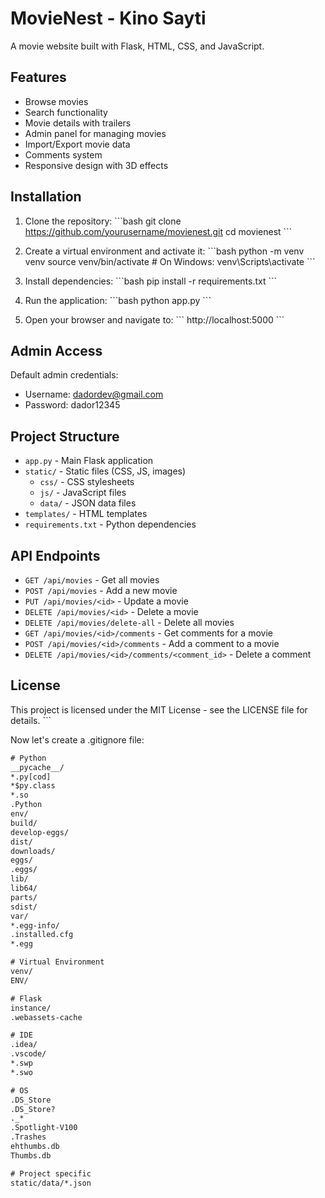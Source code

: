 # MovieNest - Kino Sayti

A movie website built with Flask, HTML, CSS, and JavaScript.

## Features

- Browse movies
- Search functionality
- Movie details with trailers
- Admin panel for managing movies
- Import/Export movie data
- Comments system
- Responsive design with 3D effects

## Installation

1. Clone the repository:
\`\`\`bash
git clone https://github.com/yourusername/movienest.git
cd movienest
\`\`\`

2. Create a virtual environment and activate it:
\`\`\`bash
python -m venv venv
source venv/bin/activate  # On Windows: venv\Scripts\activate
\`\`\`

3. Install dependencies:
\`\`\`bash
pip install -r requirements.txt
\`\`\`

4. Run the application:
\`\`\`bash
python app.py
\`\`\`

5. Open your browser and navigate to:
\`\`\`
http://localhost:5000
\`\`\`

## Admin Access

Default admin credentials:
- Username: dadordev@gmail.com
- Password: dador12345

## Project Structure

- `app.py` - Main Flask application
- `static/` - Static files (CSS, JS, images)
  - `css/` - CSS stylesheets
  - `js/` - JavaScript files
  - `data/` - JSON data files
- `templates/` - HTML templates
- `requirements.txt` - Python dependencies

## API Endpoints

- `GET /api/movies` - Get all movies
- `POST /api/movies` - Add a new movie
- `PUT /api/movies/<id>` - Update a movie
- `DELETE /api/movies/<id>` - Delete a movie
- `DELETE /api/movies/delete-all` - Delete all movies
- `GET /api/movies/<id>/comments` - Get comments for a movie
- `POST /api/movies/<id>/comments` - Add a comment to a movie
- `DELETE /api/movies/<id>/comments/<comment_id>` - Delete a comment

## License

This project is licensed under the MIT License - see the LICENSE file for details.
\`\`\`

Now let's create a .gitignore file:

```txt file=".gitignore"
# Python
__pycache__/
*.py[cod]
*$py.class
*.so
.Python
env/
build/
develop-eggs/
dist/
downloads/
eggs/
.eggs/
lib/
lib64/
parts/
sdist/
var/
*.egg-info/
.installed.cfg
*.egg

# Virtual Environment
venv/
ENV/

# Flask
instance/
.webassets-cache

# IDE
.idea/
.vscode/
*.swp
*.swo

# OS
.DS_Store
.DS_Store?
._*
.Spotlight-V100
.Trashes
ehthumbs.db
Thumbs.db

# Project specific
static/data/*.json
